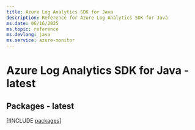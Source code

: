 ```yaml
---
title: Azure Log Analytics SDK for Java
description: Reference for Azure Log Analytics SDK for Java
ms.date: 06/16/2025
ms.topic: reference
ms.devlang: java
ms.service: azure-monitor
---
```

# Azure Log Analytics SDK for Java - latest
## Packages - latest
[!INCLUDE [packages](log-analytics-index.md)]